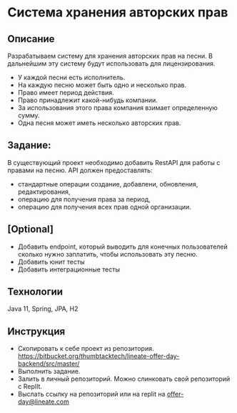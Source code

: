 # Система хранения авторских прав

## Описание
Разрабатываем систему для хранения авторских прав на песни. В дальнейшим эту систему будут использовать для лицензирования.
- У каждой песни есть исполнитель.
- На каждую песню может быть одно и несколько прав.
- Право имеет период действия.
- Право принадлежит какой-нибудь компании.
- За использования этого права компания взимает определенную сумму.
- Одна песня может иметь несколько авторских прав.
## Задание:
В существующий проект необходимо добавить RestAPI для работы с правами на песню. API должен предоставлять:
- стандартные операции  создание, добавлени, обновления, редактирования,
- операцию для получения права за период,
- операцию для получения всех прав одной организации.

## [Optional]
- Добавить endpoint, который выводить для конечных пользователей сколько нужно заплатить, чтобы использовать эту песню.
- Добавить юнит тесты
- Добавить интеграционные тесты

## Технологии   
Java 11, Spring, JPA, H2

## Инструкция
- Скопировать к себе проект из репозитория.
https://bitbucket.org/thumbtacktech/lineate-offer-day-backend/src/master/
- Выполнить задание.
- Залить в личный репозиторий. Можно слинковать свой репозиторий с ReplIt.
- Выслать ссылку на репозиторий или на replit на offer-day@lineate.com
